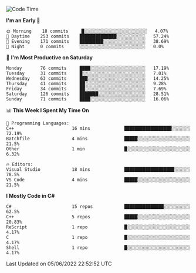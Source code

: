 <!--START_SECTION:waka-->
![Code Time](http://img.shields.io/badge/Code%20Time-792%20hrs%2012%20mins-blue)

**I'm an Early 🐤** 

```text
🌞 Morning    18 commits     █░░░░░░░░░░░░░░░░░░░░░░░░   4.07% 
🌆 Daytime    253 commits    ██████████████░░░░░░░░░░░   57.24% 
🌃 Evening    171 commits    █████████░░░░░░░░░░░░░░░░   38.69% 
🌙 Night      0 commits      ░░░░░░░░░░░░░░░░░░░░░░░░░   0.0%

```
📅 **I'm Most Productive on Saturday** 

```text
Monday       76 commits     ████░░░░░░░░░░░░░░░░░░░░░   17.19% 
Tuesday      31 commits     █░░░░░░░░░░░░░░░░░░░░░░░░   7.01% 
Wednesday    63 commits     ███░░░░░░░░░░░░░░░░░░░░░░   14.25% 
Thursday     41 commits     ██░░░░░░░░░░░░░░░░░░░░░░░   9.28% 
Friday       34 commits     ██░░░░░░░░░░░░░░░░░░░░░░░   7.69% 
Saturday     126 commits    ███████░░░░░░░░░░░░░░░░░░   28.51% 
Sunday       71 commits     ████░░░░░░░░░░░░░░░░░░░░░   16.06%

```


📊 **This Week I Spent My Time On** 

```text
💬 Programming Languages: 
C++                      16 mins             ██████████████████░░░░░░░   72.19% 
Batchfile                4 mins              █████░░░░░░░░░░░░░░░░░░░░   21.5% 
Other                    1 min               █░░░░░░░░░░░░░░░░░░░░░░░░   6.32%

🔥 Editors: 
Visual Studio            18 mins             ███████████████████░░░░░░   78.5% 
VS Code                  4 mins              █████░░░░░░░░░░░░░░░░░░░░   21.5%

```

**I Mostly Code in C#** 

```text
C#                       15 repos            ███████████████░░░░░░░░░░   62.5% 
C++                      5 repos             █████░░░░░░░░░░░░░░░░░░░░   20.83% 
ReScript                 1 repo              █░░░░░░░░░░░░░░░░░░░░░░░░   4.17% 
C                        1 repo              █░░░░░░░░░░░░░░░░░░░░░░░░   4.17% 
Shell                    1 repo              █░░░░░░░░░░░░░░░░░░░░░░░░   4.17%

```



 Last Updated on 05/06/2022 22:52:52 UTC
<!--END_SECTION:waka-->
